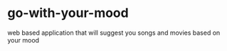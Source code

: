 # go-with-your-mood
web based application that will suggest you songs and movies based on your mood
